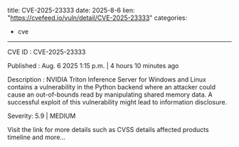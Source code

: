  
title: CVE-2025-23333
date: 2025-8-6
lien: "https://cvefeed.io/vuln/detail/CVE-2025-23333"
categories:
  - cve
---

CVE ID : CVE-2025-23333

Published :  Aug. 6
2025
1:15 p.m. | 4 hours
10 minutes ago

Description : NVIDIA Triton Inference Server for Windows and Linux contains a vulnerability in the Python backend
where an attacker could cause an out-of-bounds read by manipulating shared memory data. A successful exploit of this vulnerability might lead to information disclosure.

Severity: 5.9 | MEDIUM

Visit the link for more details
such as CVSS details
affected products
timeline
and more...
